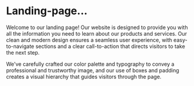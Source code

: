 # Landing-page...



Welcome to our landing page! Our website is designed to provide you with all the information you need to learn about our products and services. Our clean and modern design ensures a seamless user experience, with easy-to-navigate sections and a clear call-to-action that directs visitors to take the next step.

We've carefully crafted our color palette and typography to convey a professional and trustworthy image, and our use of boxes and padding creates a visual hierarchy that guides visitors through the page.

